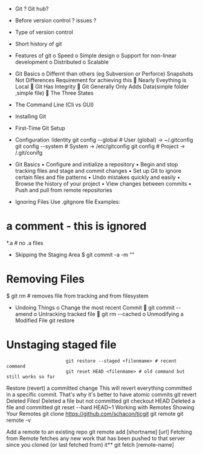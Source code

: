 -	Git ? Git hub?
-	Before version control ? issues ?
-	Type of version control
-	Short history of git 
-	Features of git 
o	Speed
o	Simple design
o	Support for non-linear development
o	Distributed
o	Scalable
-	Git Basics
o	Differnt than others (eg Subversion or Perforce) Snapshots Not Differences
Requirement for achieving this 
	Nearly Eveything is Local
	Git Has Integrity
	Git Generally Only Adds Data(simple folder ,simple file)
	The Three States
 

-	The Command Line (Cli vs GUI)
-	Installing Git
-	First-Time Git Setup
-	Configuration :Identity
           git config --global # User (global) -> ~/.gitconfig
           git config --system # System -> /etc/gitconfig
           git config  # Project -> /.git/conifg
-	Git Basics
•	Configure and initialize a repository
•	Begin and stop tracking files and stage and commit changes
•	Set up Git to ignore certain files and file patterns
•	Undo mistakes quickly and easily
•	Browse the history of your project
•	View changes between commits
•	Push and pull from remote repositories
 
-	Ignoring Files
Use .gitgnore file
Examples:
# a comment - this is ignored
*.a # no .a files
- Skipping the Staging Area
$ git commit -a -m "<msg>"

# Removing Files
$ git rm <filename> # removes file from tracking and from filesystem
-	Undoing Things
o	Change the most recent Commit
	git commit --amend
o	Untracking tracked file
	git rm --cached <filename>
o	Unmodifying a Modified File
 git restore <filename>
  #                    Unstaging staged file
                          git restore --staged <filenmame> # recent command
                          git reset HEAD <filenmame> # old command but still works so far        
 Restore (revert) a committed change
This will revert everything committed in a specific commit. That's why it's better to have atomic commits
 git revert <commitrefs>
Deleted Files!
Deleted a file but not committed
git checkout HEAD <filename>
Deleted a file and committed
 git reset --hard HEAD~1
Working with Remotes
Showing Your Remotes
                           git clone https://github.com/schacon/ticgit
git remote
 git remote -v

Add a remote to an existing repo
git remote add [shortname] [url]
Fetching from Remote
fetches any new work that has been pushed to
that server since you cloned (or last fetched from) it**
git fetch [remote-name]

            
